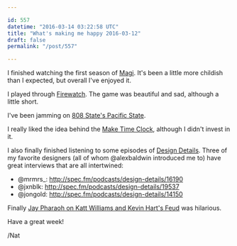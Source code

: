 ```yaml
---

id: 557
datetime: "2016-03-14 03:22:58 UTC"
title: "What's making me happy 2016-03-12"
draft: false
permalink: "/post/557"

---
```


I finished watching the first season of [Magi](https://en.wikipedia.org/wiki/Magi:_The_Labyrinth_of_Magic). It's been a little more childish than I expected, but overall I've enjoyed it.


I played through [Firewatch](https://en.wikipedia.org/wiki/Firewatch_(video_game)). The game was beautiful and sad, although a little short.

I've been jamming on [808 State's Pacific State](https://www.youtube.com/watch?v=6jQ_bOP0HfY&feature=youtu.be).

I really liked the idea behind the [Make Time Clock](https://web.archive.org/web/20151210085507/https://www.kickstarter.com/projects/chapambrose/make-time-clock-get-serious-about-side-projects/description), although I didn't invest in it.

I also finally finished listening to some episodes of [Design Details](https://spec.fm/podcasts/design-details). Three of my favorite designers (all of whom @alexbaldwin introduced me to) have great interviews that are all intertwined:

 - @mrmrs_: http://spec.fm/podcasts/design-details/16190
 - @jxnblk: http://spec.fm/podcasts/design-details/19537
 - @jongold: http://spec.fm/podcasts/design-details/14150

Finally [Jay Pharaoh on Katt Williams and Kevin Hart's Feud](https://www.youtube.com/watch?v=WAm-bozvvdI&feature=youtu.be) was hilarious.

Have a great week!

/Nat

